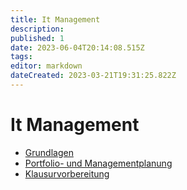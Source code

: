 ```yaml
---
title: It Management
description: 
published: 1
date: 2023-06-04T20:14:08.515Z
tags: 
editor: markdown
dateCreated: 2023-03-21T19:31:25.822Z
---
```


# It Management

- [Grundlagen](/fom/semester-4/it-management/grundlagen.md)
- [Portfolio- und Managementplanung](/fom/semester-4/it-management/Portfolio_und_Investitionsplanung)
- [Klausurvorbereitung](/fom/semester-4/it-management/klausurvorbereitung.md)

